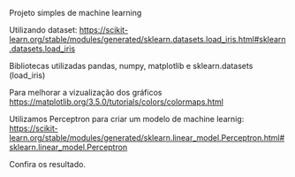 Projeto simples de machine learning

Utilizando dataset:
https://scikit-learn.org/stable/modules/generated/sklearn.datasets.load_iris.html#sklearn.datasets.load_iris

Bibliotecas utilizadas
pandas, numpy, matplotlib e sklearn.datasets (load_iris)

Para melhorar a vizualização dos gráficos
https://matplotlib.org/3.5.0/tutorials/colors/colormaps.html

Utilizamos Perceptron para criar um modelo de machine learnig:
https://scikit-learn.org/stable/modules/generated/sklearn.linear_model.Perceptron.html#sklearn.linear_model.Perceptron

Confira os resultado.
